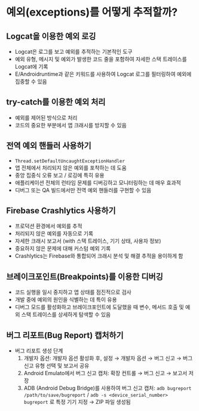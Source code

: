 # 예외(exceptions)를 어떻게 추적할까?

## Logcat을 이용한 예외 로깅

- Logcat은 로그를 보고 예외를 추적하는 기본적인 도구
- 예외 유형, 메시지 및 예외가 발생한 코드 줄을 포함하여 자세한 스택 트레이스를 Logcat에 기록
- E/Androidruntime과 같은 키워드를 사용하여 Logcat 로그를 필터링하여 예외에 집중할 수 있음

## try-catch를 이용한 예외 처리

- 예외를 제어된 방식으로 처리
- 코드의 중요한 부분에서 앱 크래시를 방지할 수 있음

## 전역 예외 핸들러 사용하기

- `Thread.setDefaultUncaughtExceptionHandler`
- 앱 전체에서 처리되지 않은 예외를 포착하는 데 도움
- 중앙 집중식 오류 보고 / 로깅에 특히 유용
- 애플리케이션 전체의 런타임 문제를 디버깅하고 모니터링하는 데 매우 효과적
- 디버그 또는 QA 빌드에서만 전역 예외 핸들러를 구현할 수 있음

## Firebase Crashlytics 사용하기

- 프로덕션 환경에서 예외를 추적
- 처리되지 않은 예외를 자동으로 기록
- 자세한 크래시 보고서 (with 스택 트레이스, 기기 상태, 사용자 정보)
- 중요하지 않은 문제에 대해 커스텀 예외 기록
- Crashlytics는 Firebase와 통합되어 크래시 분석 및 해결 추적을 용이하게 함

## 브레이크포인트(Breakpoints)를 이용한 디버깅

- 코드 실행을 일시 중지하고 앱 상태를 점진적으로 검사
- 개발 중에 예외의 원인을 식별하는 데 특이 유용
- 디버그 모드를 활성화하고 브레이크포인트에 도달했을 때 변수, 메서드 호출 및 예외 스택 트레이스를 상세하게 탐색할  수 있음

## 버그 리포트(Bug Report) 캡처하기

- 버그 리포트 생성 단계
    1. 개발자 옵션: 개발자 옵션 활성화 후, 설정 → 개발자 옵션 → 버그 신고 → 버그 신고 유형 선택 및 보고서 공유
    2. Android Emulato에서 버그 신고 캡처: 확장 컨트롤 → 버그 신고 → 보고서 저장
    3. ADB (Android Debug Bridge)를 사용하여 버그 신고 캡처: `adb bugreport /path/to/save/bugreport` / `adb ‑s <device_serial_number> bugreport` 로 특정 기기 지정 → ZIP 파일 생성됨